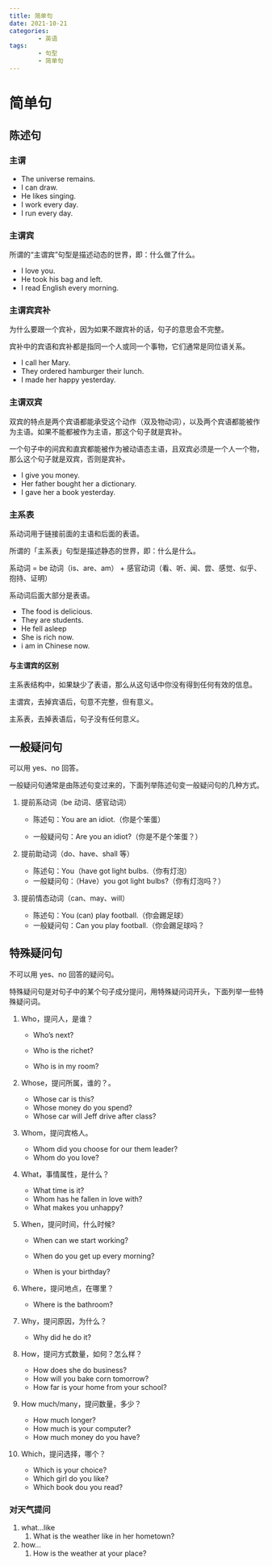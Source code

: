 ```yaml
---
title: 简单句
date: 2021-10-21
categories:
        - 英语
tags:
        - 句型
        - 简单句
---
```


# 简单句

## 陈述句

### 主谓

- The universe remains.
- I can draw.
- He likes singing.
- I work every day.
- I run every day.

### 主谓宾

所谓的“主谓宾”句型是描述动态的世界，即：什么做了什么。

- I love you.
- He took his bag and left.
- I read English every morning.

### 主谓宾宾补

为什么要跟一个宾补，因为如果不跟宾补的话，句子的意思会不完整。

宾补中的宾语和宾补都是指同一个人或同一个事物，它们通常是同位语关系。

- I call her Mary.
- They ordered hamburger their lunch.
- I made her happy yesterday.

### 主谓双宾

双宾的特点是两个宾语都能承受这个动作（双及物动词），以及两个宾语都能被作为主语。如果不能都被作为主语，那这个句子就是宾补。

一个句子中的间宾和直宾都能被作为被动语态主语，且双宾必须是一个人一个物，那么这个句子就是双宾，否则是宾补。

- I give you money.
- Her father bought her a dictionary.
- I gave her a book yesterday.

### 主系表

系动词用于链接前面的主语和后面的表语。

所谓的「主系表」句型是描述静态的世界，即：什么是什么。

系动词 = be 动词（is、are、am） + 感官动词（看、听、闻、尝、感觉、似乎、抱持、证明）

系动词后面大部分是表语。

- The food is delicious.
- They are students.
- He fell asleep
- She is rich now.
- i am in Chinese now.

#### 与主谓宾的区别

主系表结构中，如果缺少了表语，那么从这句话中你没有得到任何有效的信息。

主谓宾，去掉宾语后，句意不完整，但有意义。

主系表，去掉表语后，句子没有任何意义。

## 一般疑问句

可以用 yes、no 回答。

一般疑问句通常是由陈述句变过来的，下面列举陈述句变一般疑问句的几种方式。

1. 提前系动词（be 动词、感官动词）

   - 陈述句：You are an idiot.（你是个笨蛋）


   - 一般疑问句：Are you an idiot?（你是不是个笨蛋？）

2. 提前助动词（do、have、shall 等）

   - 陈述句：You（have got light bulbs.（你有灯泡）
   - 一般疑问句：（Have）you got light bulbs?（你有灯泡吗？）

3. 提前情态动词（can、may、will）

   - 陈述句：You (can) play football.（你会踢足球）
   - 一般疑问句：Can you play football.（你会踢足球吗？

## 特殊疑问句

不可以用 yes、no 回答的疑问句。

特殊疑问句是对句子中的某个句子成分提问，用特殊疑问词开头，下面列举一些特殊疑问词。

1. Who，提问人，是谁？

   - Who’s next?

   - Who is the richet?

   - Who is in my room?
2. Whose，提问所属，谁的？。

   - Whose car is this?
   - Whose money do you spend?
   - Whose car will Jeff drive after class?
3. Whom，提问宾格人。

   - Whom did you choose for our them leader?
   - Whom do you love?
4. What，事情属性，是什么？

   - What time is it?
   - Whom has he fallen in love with?
   - What makes you unhappy?
5. When，提问时间，什么时候?

   - When can we start working?

   - When do you get up every morning?

   - When is your birthday?
6. Where，提问地点，在哪里？

   - Where is the bathroom?
7. Why，提问原因，为什么？

   - Why did he do it?
8. How，提问方式数量，如何？怎么样？

   - How does she do business?
   - How will you bake corn tomorrow?
   - How far is your home from your school?
9. How much/many，提问数量，多少？

   - How much longer?
   - How much is your computer?
   - How much money do you have?
10. Which，提问选择，哪个？

    - Which is your choice?
    - Which girl do you like?
    - Which book dou you read?

### 对天气提问

1. what...like
   1. What is the weather like in her hometown?
2. how...
   1. How is the weather at your place?